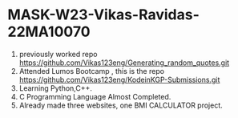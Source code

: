 # MASK-W23-Vikas-Ravidas-22MA10070
1. previously worked repo https://github.com/Vikas123eng/Generating_random_quotes.git
2. Attended Lumos Bootcamp , this is the repo https://github.com/Vikas123eng/KodeinKGP-Submissions.git
3. Learning Python,C++.
4. C Programming Language Almost Completed.
5. Already made three websites, one BMI CALCULATOR project.
